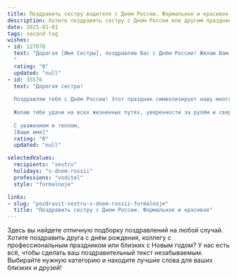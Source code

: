 ```yaml
---
title: Поздравить сестру водителя с Днем России. Формальное и красивое
description: Хотите поздравить сестру с Днем России или другим праздником? Наш ИИ создаст незабываемое поздравление, а вы обязательно выделитесь среди других.  
date: 2025-01-01
tags: second tag
wishes:
- id: 127070
  text: "Дорогая [Имя Сестры], поздравляю Вас с Днём России! Желаю Вам крепкого здоровья, благополучия и успехов в Вашей непростой, но важной профессии водителя. Пусть все дороги будут Вам открыты, а поездки безопасны и комфортны. С праздником!
  "
  rating: "0"
  updated: "null"
- id: 35576
  text: "Дорогая сестра!
  
  Поздравляю тебя с Днём России! Этот праздник символизирует нашу многогранную культуру, богатую историю и единство нашего народа. Ты, как водитель, несёшь с собой не только ответственность за безопасные дороги, но и гордость за свою страну, всегда показывая пример профессионализма и преданности делу.
  
  Желаю тебе удачи на всех жизненных путях, уверенности за рулём и свершений, которые будут радовать не только тебя, но и всех нас! Пусть каждое путешествие приносит лишь положительные эмоции и новые впечатления, а в сердце всегда живёт любовь к Родине.
  
  С уважением и теплом,
  [Ваше имя]"
  rating: "0"
  updated: "null"

selectedValues:
  recipients: "sestru"
  holidays: "s-dnem-rossii"
  professions: "voditel"
  style: "formalnoje"

links:
- slug: "pozdravit-sestru-s-dnem-rossii-formalnoje"
  title: "Поздравить сестру с Днем России. Формальное и красивое"
---
```


Здесь вы найдете отличную подборку поздравлений на любой случай.
Хотите поздравить друга с днём рождения, коллегу с профессиональным праздником или близких с Новым годом? У нас есть всё, чтобы сделать ваш поздравительный текст незабываемым. Выбирайте нужную категорию и находите лучшие слова для ваших близких и друзей!
